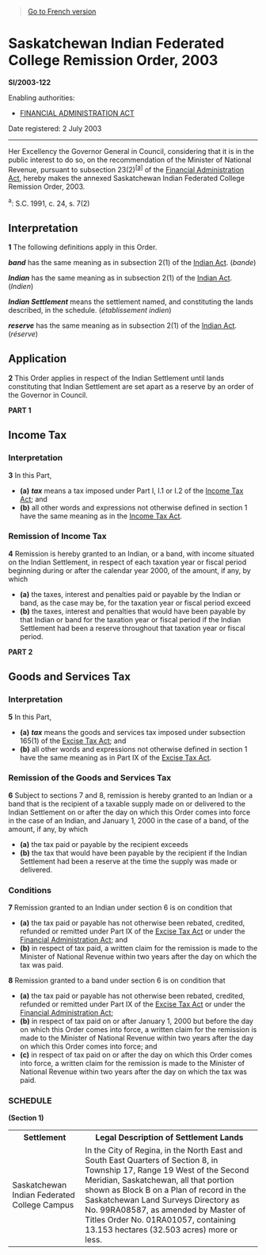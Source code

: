 > [Go to French version](/fr/Règlements/Textes%20réglementaires/2003/122.md)

# Saskatchewan Indian Federated College Remission Order, 2003

**SI/2003-122**

Enabling authorities: 
- [FINANCIAL ADMINISTRATION ACT](/en/Acts/Revised%20Statutes%20of%20Canada/F/F-11.md)

Date registered: 2 July 2003

----------

Her Excellency the Governor General in Council, considering that it is in the public interest to do so, on the recommendation of the Minister of National Revenue, pursuant to subsection 23(2)<sup><a href='#fn_SI-2003-122_e_hq_5144'>[a]</a></sup> of the [Financial Administration Act](/en/Acts/Revised%20Statutes%20of%20Canada/F/F-11.md), hereby makes the annexed Saskatchewan Indian Federated College Remission Order, 2003.

<a name='fn_SI-2003-122_e_hq_5144'><sup>a</sup></a>: S.C. 1991, c. 24, s. 7(2)<br />




## Interpretation


**1** The following definitions apply in this Order.

***band*** has the same meaning as in subsection 2(1) of the [Indian Act](/en/Acts/Revised%20Statutes%20of%20Canada/I/I-5.md). (*bande*)

***Indian*** has the same meaning as in subsection 2(1) of the [Indian Act](/en/Acts/Revised%20Statutes%20of%20Canada/I/I-5.md). (*Indien*)

***Indian Settlement*** means the settlement named, and constituting the lands described, in the schedule. (*établissement indien*)

***reserve*** has the same meaning as in subsection 2(1) of the [Indian Act](/en/Acts/Revised%20Statutes%20of%20Canada/I/I-5.md). (*réserve*)




## Application


**2** This Order applies in respect of the Indian Settlement until lands constituting that Indian Settlement are set apart as a reserve by an order of the Governor in Council.




**PART 1** 
## Income Tax



### Interpretation


**3** In this Part,
- **(a)** ***tax*** means a tax imposed under Part I, I.1 or I.2 of the [Income Tax Act](/en/Acts/Statutes%20of%20Canada/1985/c.%201%20(5th%20Supp.).md); and
- **(b)** all other words and expressions not otherwise defined in section 1 have the same meaning as in the [Income Tax Act](/en/Acts/Statutes%20of%20Canada/1985/c.%201%20(5th%20Supp.).md).




### Remission of Income Tax


**4** Remission is hereby granted to an Indian, or a band, with income situated on the Indian Settlement, in respect of each taxation year or fiscal period beginning during or after the calendar year 2000, of the amount, if any, by which
- **(a)** the taxes, interest and penalties paid or payable by the Indian or band, as the case may be, for the taxation year or fiscal period
exceed
- **(b)** the taxes, interest and penalties that would have been payable by that Indian or band for the taxation year or fiscal period if the Indian Settlement had been a reserve throughout that taxation year or fiscal period.




**PART 2** 
## Goods and Services Tax



### Interpretation


**5** In this Part,
- **(a)** ***tax*** means the goods and services tax imposed under subsection 165(1) of the [Excise Tax Act](/en/Acts/Revised%20Statutes%20of%20Canada/E/E-15.md); and
- **(b)** all other words and expressions not otherwise defined in section 1 have the same meaning as in Part IX of the [Excise Tax Act](/en/Acts/Revised%20Statutes%20of%20Canada/E/E-15.md).




### Remission of the Goods and Services Tax


**6** Subject to sections 7 and 8, remission is hereby granted to an Indian or a band that is the recipient of a taxable supply made on or delivered to the Indian Settlement on or after the day on which this Order comes into force in the case of an Indian, and January 1, 2000 in the case of a band, of the amount, if any, by which
- **(a)** the tax paid or payable by the recipient
exceeds
- **(b)** the tax that would have been payable by the recipient if the Indian Settlement had been a reserve at the time the supply was made or delivered.




### Conditions


**7** Remission granted to an Indian under section 6 is on condition that
- **(a)** the tax paid or payable has not otherwise been rebated, credited, refunded or remitted under Part IX of the [Excise Tax Act](/en/Acts/Revised%20Statutes%20of%20Canada/E/E-15.md) or under the [Financial Administration Act](/en/Acts/Revised%20Statutes%20of%20Canada/F/F-11.md); and
- **(b)** in respect of tax paid, a written claim for the remission is made to the Minister of National Revenue within two years after the day on which the tax was paid.



**8** Remission granted to a band under section 6 is on condition that
- **(a)** the tax paid or payable has not otherwise been rebated, credited, refunded or remitted under Part IX of the [Excise Tax Act](/en/Acts/Revised%20Statutes%20of%20Canada/E/E-15.md) or under the [Financial Administration Act](/en/Acts/Revised%20Statutes%20of%20Canada/F/F-11.md);
- **(b)** in respect of tax paid on or after January 1, 2000 but before the day on which this Order comes into force, a written claim for the remission is made to the Minister of National Revenue within two years after the day on which this Order comes into force; and
- **(c)** in respect of tax paid on or after the day on which this Order comes into force, a written claim for the remission is made to the Minister of National Revenue within two years after the day on which the tax was paid.




### **SCHEDULE** 
**(Section 1)**
<table>
<tr>
<th>Settlement</th>
<th>Legal Description of Settlement Lands</th>
</tr>
<tr>
<td>Saskatchewan Indian Federated College Campus</td>
<td>In the City of Regina, in the North East and South East Quarters of Section 8, in Township 17, Range 19 West of the Second Meridian, Saskatchewan, all that portion shown as Block B on a Plan of record in the Saskatchewan Land Surveys Directory as No. 99RA08587, as amended by Master of Titles Order No. 01RA01057, containing 13.153 hectares (32.503 acres) more or less.</td>
</tr>
</table>


